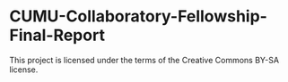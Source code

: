 # CUMU-Collaboratory-Fellowship-Final-Report

This project is licensed under the terms of the Creative Commons BY-SA license.